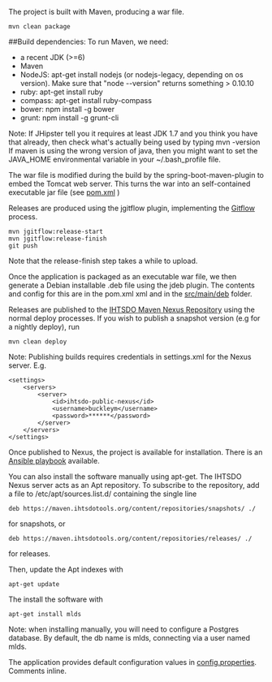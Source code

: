 The project is built with Maven, producing a war file.

	mvn clean package
	
##Build dependencies:
To run Maven, we need:

- a recent JDK (>=6)
- Maven
- NodeJS: apt-get install nodejs (or nodejs-legacy, depending on os version).  Make sure that "node --version" returns something > 0.10.10
- ruby: apt-get install ruby
- compass: apt-get install ruby-compass
- bower: npm install -g bower
- grunt: npm install -g grunt-cli

Note:  If JHipster tell you it requires at least JDK 1.7 and you think you have that already, then check what's actually being used 
by typing 
	mvn -version
If maven is using the wrong version of java, then you might want to set the JAVA_HOME environmental variable in your ~/.bash_profile file.

The war file is modified during the build by the spring-boot-maven-plugin to embed the Tomcat web server.  This turns the war into an self-contained executable jar file  (see [pom.xml](../../../pom.xml) )

Releases are produced using the jgitflow plugin, implementing the [Gitflow](https://www.atlassian.com/git/tutorials/comparing-workflows/gitflow-workflow) process.

	mvn jgitflow:release-start
	mvn jgitflow:release-finish
	git push

Note that the release-finish step takes a while to upload.

Once the application is packaged as an executable war file, we then generate a Debian installable .deb file using the jdeb plugin.  The contents and config for this are in the pom.xml xml and in the [src/main/deb](../deb) folder.

Releases are published to the [IHTSDO Maven Nexus Repository](https://maven.ihtsdotools.org) using the normal deploy processes.  If you wish to publish a snapshot version (e.g for a nightly deploy), run

	mvn clean deploy

Note: Publishing builds requires credentials in settings.xml for the Nexus server.  E.g.

	<settings>
		<servers>
			<server>
				<id>ihtsdo-public-nexus</id>
				<username>buckleym</username>
				<password>******</password>
			</server>
		</servers>
	</settings>

Once published to Nexus, the project is available for installation.  There is an [Ansible playbook](https://github.com/IHTSDO/ihtsdo-ansible/blob/master/otf_mlds.yml) available.

You can also install the software manually using apt-get.  The IHTSDO Nexus server acts as an Apt repository.  To subscribe to the repository, add a file to /etc/apt/sources.list.d/ containing the single line

	deb https://maven.ihtsdotools.org/content/repositories/snapshots/ ./
	
for snapshots, or 

	deb https://maven.ihtsdotools.org/content/repositories/releases/ ./

for releases.


Then, update the Apt indexes with

	apt-get update

The install the software with

	apt-get install mlds

Note: when installing manually, you will need to configure a Postgres database.  By default, the db name is mlds, connecting via a user named mlds.

The application provides default configuration values in [config.properties](../deb/config.properties).  Comments inline.

